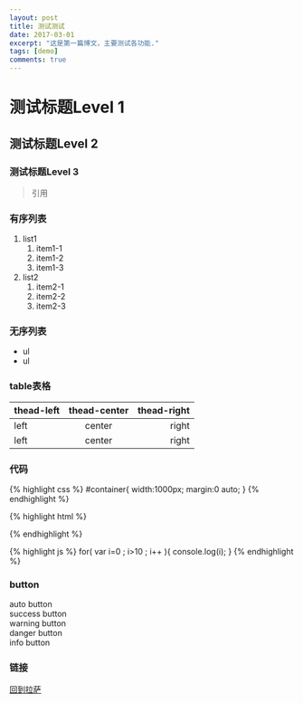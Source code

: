 ```yaml
---
layout: post
title: 测试测试
date: 2017-03-01
excerpt: "这是第一篇博文，主要测试各功能."
tags: [demo]
comments: true
---
```


# 测试标题Level 1

## 测试标题Level 2

### 测试标题Level 3

>引用

### 有序列表

1. list1
	1. item1-1
	2. item1-2
	3. item1-3
2. list2
	1. item2-1
	2. item2-2
	3. item2-3

### 无序列表

* ul
* ul

### table表格

| thead-left | thead-center | thead-right |
|:-----------|:------------:|------------:|
| left       |center        | right       |
| left       |center        | right       |


### 代码

{% highlight css %}
#container{
  width:1000px;
  margin:0 auto;
}
{% endhighlight %}


{% highlight html %}
<div id="container">
	<a href="#" class="link"></a>
</div>
{% endhighlight %}

{% highlight js %}
for( var i=0 ; i>10 ; i++ ){
	console.log(i);
}
{% endhighlight %}

### button

<div mardown="0" class="btn">auto button</div>

<div mardown="0" class="btn btn-success">success button</div>

<div mardown="0" class="btn btn-warning">warning button</div>

<div mardown="0" class="btn btn-danger">danger button</div>

<div mardown="0" class="btn btn-info">info button</div>


### 链接
[回到拉萨](https://screamwitch.github.io)
